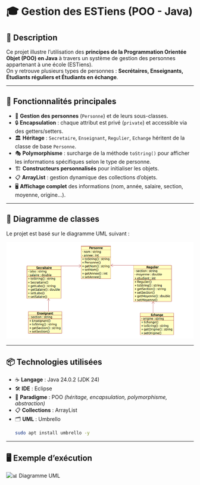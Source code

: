 # 🎓 Gestion des ESTiens (POO - Java)

## 📌 Description
Ce projet illustre l’utilisation des **principes de la Programmation Orientée Objet (POO) en Java** à travers un système de gestion des personnes appartenant à une école (ESTiens).  
On y retrouve plusieurs types de personnes : **Secrétaires, Enseignants, Étudiants réguliers et Étudiants en échange**.

---

## 🚀 Fonctionnalités principales
- 👤 **Gestion des personnes** (`Personne`) et de leurs sous-classes.  
- 🔒 **Encapsulation** : chaque attribut est privé (`private`) et accessible via des getters/setters.  
- 🏛 **Héritage** : `Secretaire`, `Enseignant`, `Regulier`, `Echange` héritent de la classe de base `Personne`.  
- 🎭 **Polymorphisme** : surcharge de la méthode `toString()` pour afficher les informations spécifiques selon le type de personne.  
- 🏗 **Constructeurs personnalisés** pour initialiser les objets.  
- 📋 **ArrayList** : gestion dynamique des collections d’objets.  
- 🖥 **Affichage complet** des informations (nom, année, salaire, section, moyenne, origine…).  

---

## 📂 Diagramme de classes
Le projet est basé sur le diagramme UML suivant :  

![📊 Diagramme UML](diagramme_de_classe.png)

---

## 📦 Technologies utilisées
- ☕ **Langage** : Java 24.0.2 (JDK 24)  
- 🛠 **IDE** : Eclipse  
- 🧩 **Paradigme** : POO *(héritage, encapsulation, polymorphisme, abstraction)*  
- 📋 **Collections** : ArrayList  
- 🗂 **UML** : Umbrello  
  ```bash
  sudo apt install umbrello -y

---
## 🖥 Exemple d’exécution
![📊 Diagramme UML](test.png)


  


